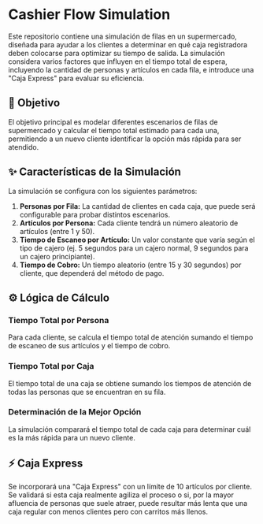 # Cashier Flow Simulation

Este repositorio contiene una simulación de filas en un supermercado, diseñada para ayudar a los clientes a determinar en qué caja registradora deben colocarse para optimizar su tiempo de salida. La simulación considera varios factores que influyen en el tiempo total de espera, incluyendo la cantidad de personas y artículos en cada fila, e introduce una "Caja Express" para evaluar su eficiencia.

## 🎯 Objetivo

El objetivo principal es modelar diferentes escenarios de filas de supermercado y calcular el tiempo total estimado para cada una, permitiendo a un nuevo cliente identificar la opción más rápida para ser atendido.

## ✨ Características de la Simulación

La simulación se configura con los siguientes parámetros:

1.  **Personas por Fila:** La cantidad de clientes en cada caja, que puede será configurable para probar distintos escenarios.
2.  **Artículos por Persona:** Cada cliente tendrá un número aleatorio de artículos (entre 1 y 50).
3.  **Tiempo de Escaneo por Artículo:** Un valor constante que varía según el tipo de cajero (ej. 5 segundos para un cajero normal, 9 segundos para un cajero principiante).
4.  **Tiempo de Cobro:** Un tiempo aleatorio (entre 15 y 30 segundos) por cliente, que dependerá del método de pago.

## ⚙️ Lógica de Cálculo

### Tiempo Total por Persona
Para cada cliente, se calcula el tiempo total de atención sumando el tiempo de escaneo de sus artículos y el tiempo de cobro.

### Tiempo Total por Caja
El tiempo total de una caja se obtiene sumando los tiempos de atención de todas las personas que se encuentran en su fila.

### Determinación de la Mejor Opción
La simulación comparará el tiempo total de cada caja para determinar cuál es la más rápida para un nuevo cliente.

## ⚡ Caja Express

Se incorporará una "Caja Express" con un límite de 10 artículos por cliente. Se validará si esta caja realmente agiliza el proceso o si, por la mayor afluencia de personas que suele atraer, puede resultar más lenta que una caja regular con menos clientes pero con carritos más llenos.